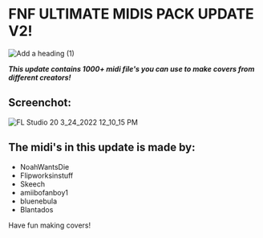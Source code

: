# FNF ULTIMATE MIDIS PACK UPDATE V2!

![Add a heading (1)](https://user-images.githubusercontent.com/93661920/160127125-b62e8af1-fd8e-43e5-a2a5-cd380e621d70.png)


***This update contains 1000+ midi file's you can use to make covers from different creators!***

## Screenchot:
![FL Studio 20 3_24_2022 12_10_15 PM](https://user-images.githubusercontent.com/93661920/159847231-f6de2b83-952b-48cb-80e5-4b3fdf71a46f.png)


## The midi's in this update is made by:

* NoahWantsDie
* Flipworksinstuff
* Skeech
* amiibofanboy1
* bluenebula
* Blantados

Have fun making covers!
